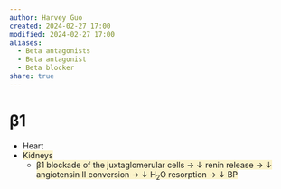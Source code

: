 ```yaml
---
author: Harvey Guo
created: 2024-02-27 17:00
modified: 2024-02-27 17:00
aliases:
  - Beta antagonists
  - Beta antagonist
  - Beta blocker
share: true
---
```

# β1
- Heart
- <span style="background:rgba(240, 200, 0, 0.2)">Kidneys</span>
	- <span style="background:rgba(240, 200, 0, 0.2)">β1 blockade of the juxtaglomerular cells → ↓ renin release → ↓ angiotensin II conversion → ↓ H<sub>2</sub>O resorption → ↓ BP</span>
